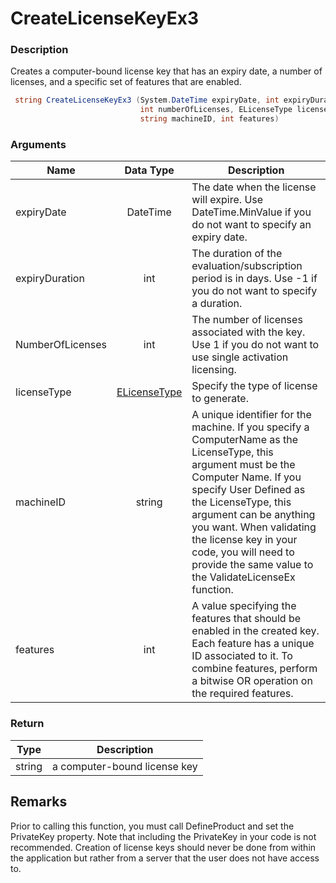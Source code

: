 # CreateLicenseKeyEx3

### Description

Creates a computer-bound license key that has an expiry date, a number of licenses, and a specific set of features that are enabled.

```csharp
 string CreateLicenseKeyEx3 (System.DateTime expiryDate, int expiryDuration, 
                             int numberOfLicenses, ELicenseType licenseType, 
                             string machineID, int features)
```

### Arguments

| Name             |                            Data Type                            | Description                                                                                                                                                                                                                                                                                                                                      |
| ---------------- | :-------------------------------------------------------------: | ------------------------------------------------------------------------------------------------------------------------------------------------------------------------------------------------------------------------------------------------------------------------------------------------------------------------------------------------ |
| expiryDate       |                             DateTime                            | The date when the license will expire. Use DateTime.MinValue if you do not want to specify an expiry date.                                                                                                                                                                                                                                       |
| expiryDuration   |                               int                               | The duration of the evaluation/subscription period is in days. Use -1 if you do not want to specify a duration.                                                                                                                                                                                                                                  |
| NumberOfLicenses |                               int                               | The number of licenses associated with the key. Use 1 if you do not want to use single activation licensing.                                                                                                                                                                                                                                     |
| licenseType      | [ELicenseType](https://soraco.readme.io/reference/elicensetype) | Specify the type of license to generate.                                                                                                                                                                                                                                                                                                         |
| machineID        |                              string                             | A unique identifier for the machine. If you specify a ComputerName as the LicenseType, this argument must be the Computer Name. If you specify User Defined as the LicenseType, this argument can be anything you want. When validating the license key in your code, you will need to provide the same value to the ValidateLicenseEx function. |
| features         |                               int                               | A value specifying the features that should be enabled in the created key. Each feature has a unique ID associated to it. To combine features, perform a bitwise OR operation on the required features.                                                                                                                                          |

### Return

| Type   | Description                  |
| ------ | ---------------------------- |
| string | a computer-bound license key |

## Remarks

Prior to calling this function, you must call DefineProduct and set the PrivateKey property. Note that including the PrivateKey in your code is not recommended. Creation of license keys should never be done from within the application but rather from a server that the user does not have access to.
